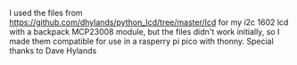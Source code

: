 I used the files from https://github.com/dhylands/python_lcd/tree/master/lcd for my i2c 1602 lcd with a backpack MCP23008 module, but the files didn't work initially, so I made them compatible for use in a rasperry pi pico with thonny.
Special thanks to Dave Hylands
